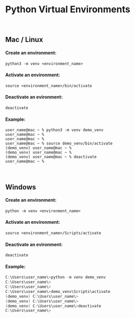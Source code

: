 # Python Virtual Environments

<br>

## Mac / Linux

#### Create an environment:
```
python3 -m venv <environment_name>
```

#### Activate an environment:
```
source <environment_name>/bin/activate
```

#### Deactivate an evironment:
```
deactivate
```

#### Example:
```
user_name@mac ~ % python3 -m venv demo_venv
user_name@mac ~ % 
user_name@mac ~ % 
user_name@mac ~ % source demo_venv/bin/activate
(demo_venv) user_name@mac ~ %
(demo_venv) user_name@mac ~ %
(demo_venv) user_name@mac ~ % deactivate
user_name@mac ~ % 
```

<br>

## Windows

#### Create an environment:
```
python -m venv <environment_name>
```

#### Activate an environment:
```
source <environment_name>/Scripts/activate
```

#### Deactivate an evironment:
```
deactivate
```

#### Example:
```c
C:\Users\user_name\>python -m venv demo_venv
C:\Users\user_name\>
C:\Users\user_name\>
C:\Users\user_name\>demo_venv\Scripts\activate
(demo_venv) C:\Users\user_name\>
(demo_venv) C:\Users\user_name\>
(demo_venv) C:\Users\user_name\>deactivate
C:\Users\user_name\>
```
